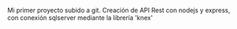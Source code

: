 Mi primer proyecto subido a git.
Creación de API Rest con nodejs y express, con conexión sqlserver mediante la librería 'knex' 
